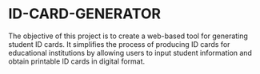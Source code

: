 # ID-CARD-GENERATOR
The objective of this project is to create a web-based tool for generating student ID cards. It simplifies the process of producing ID cards for educational institutions by allowing users to input student information and obtain printable ID cards in digital format.
